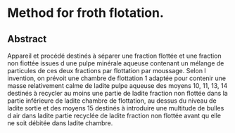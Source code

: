 # Method for froth flotation.

## Abstract
Appareil et procédé destinés à séparer une fraction flottée et une fraction non fiottée issues d une pulpe minérale aqueuse contenant un mélange de particules de ces deux fractions par flottation par moussage. Selon l invention, on prévoit une chambre de flottation 1 adaptée pour contenir une masse relativement calme de ladite pulpe aqueuse des moyens 10, 11, 13, 14 destinés à recycler au moins une partie de ladite fraction non flottée dans la partie inférieure de ladite chambre de flottation, au dessus du niveau de ladite sortie et des moyens 15 destinés à introduire une multitude de bulles d air dans ladite partie recyclée de ladite fraction non flottée avant qu elle ne soit débitée dans ladite chambre.
